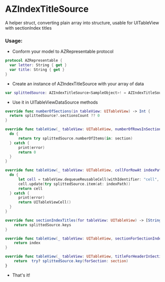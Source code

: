 # AZIndexTitleSource
A helper struct, converting plain array into structure, usable for UITableView with sectionIndex titles

### Usage:

- Conform your model to AZRepresentable protocol
```swift
protocol AZRepresentable {
  var letter: String { get }
  var title: String { get }
}
```
- Create an instance of AZIndexTitleSource with your array of data
```swift
var splittedSource: AZIndexTitleSource<SampleObject>! = AZIndexTitleSource(source: data)
```
- Use it in UITableViewDataSource methods
```swift
override func numberOfSections(in tableView: UITableView) -> Int {
  return splittedSource?.sectionsCount ?? 0
}

override func tableView(_ tableView: UITableView, numberOfRowsInSection section: Int) -> Int {
  do {
      return try splittedSource.numberOfItems(in: section)
  } catch {
      print(error)
      return 0
  }
}

override func tableView(_ tableView: UITableView, cellForRowAt indexPath: IndexPath) -> UITableViewCell {
  do {
      let cell = tableView.dequeueReusableCell(withIdentifier: "cell", for: indexPath) as! SampleTableViewCell
      cell.update(try splittedSource.item(at: indexPath))
      return cell
  } catch {
      print(error)
      return UITableViewCell()
  }
}

override func sectionIndexTitles(for tableView: UITableView) -> [String]? {
    return splittedSource.keys
}

override func tableView(_ tableView: UITableView, sectionForSectionIndexTitle title: String, at index: Int) -> Int {
    return index
}

override func tableView(_ tableView: UITableView, titleForHeaderInSection section: Int) -> String? 
    return  try? splittedSource.key(forSection: section)
}
```
- That's it!

